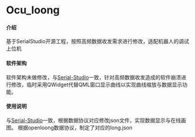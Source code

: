 # Ocu_loong

#### 介绍
基于SerialStudio开源工程，按照高频数据收发需求进行修改，适配机器人的调试上位机

#### 软件架构

软件架构未做修改，与[Serial-Studio](http://github.com/Serial-Studio/Serial-Studio)一致，针对高频数据收发造成的软件崩溃进行修改，临时采用QWidget代替QML窗口显示曲线以实现曲线缩放与数据显示功能。

#### 使用说明

与[Serial-Studio](http://github.com/Serial-Studio/Serial-Studio)一致，根据数据协议对应修改json文件，实现数据显示与在线画图。
根据openloong数据协议，制定了对应的long.json

